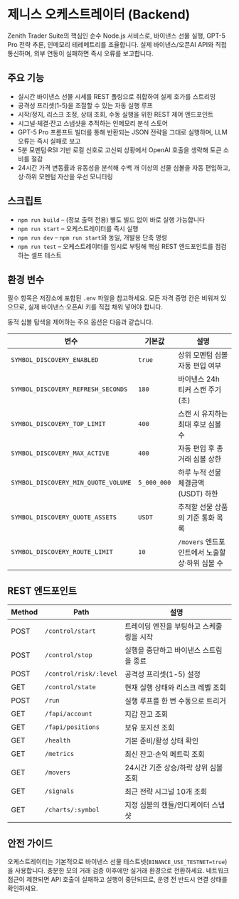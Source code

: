 # 제니스 오케스트레이터 (Backend)

Zenith Trader Suite의 핵심인 순수 Node.js 서비스로, 바이낸스 선물 실행, GPT-5 Pro 전략 추론, 인메모리 테레메트리를 조율합니다. 실제 바이낸스/오픈AI API와 직접 통신하며, 외부 연동이 실패하면 즉시 오류를 보고합니다.

## 주요 기능
- 실시간 바이낸스 선물 시세를 REST 폴링으로 취합하여 실제 호가를 스트리밍
- 공격성 프리셋(1-5)을 조절할 수 있는 자동 실행 루프
- 시작/정지, 리스크 조정, 상태 조회, 수동 실행을 위한 REST 제어 엔드포인트
- 시그널·체결·잔고 스냅샷을 추적하는 인메모리 분석 스토어
- GPT-5 Pro 프롬프트 빌더를 통해 반환되는 JSON 전략을 그대로 실행하며, LLM 오류는 즉시 실패로 보고
- 5분 모멘텀·RSI 기반 로컬 신호로 고신뢰 상황에서 OpenAI 호출을 생략해 토큰 소비를 절감
- 24시간 가격 변동률과 유동성을 분석해 수백 개 이상의 선물 심볼을 자동 편입하고, 상·하위 모멘텀 자산을 우선 모니터링

## 스크립트
- `npm run build` – (정보 출력 전용) 별도 빌드 없이 바로 실행 가능합니다
- `npm run start` – 오케스트레이터를 즉시 실행
- `npm run dev` – `npm run start`와 동일, 개발용 단축 명령
- `npm run test` – 오케스트레이터를 임시로 부팅해 핵심 REST 엔드포인트를 점검하는 셀프 테스트

## 환경 변수
필수 항목은 저장소에 포함된 `.env` 파일을 참고하세요. 모든 자격 증명 칸은 비워져 있으므로, 실제 바이낸스·오픈AI 키를 직접 채워 넣어야 합니다.

동적 심볼 탐색을 제어하는 주요 옵션은 다음과 같습니다.

| 변수 | 기본값 | 설명 |
| ---- | ------ | ---- |
| `SYMBOL_DISCOVERY_ENABLED` | `true` | 상위 모멘텀 심볼 자동 편입 여부 |
| `SYMBOL_DISCOVERY_REFRESH_SECONDS` | `180` | 바이낸스 24h 티커 스캔 주기(초) |
| `SYMBOL_DISCOVERY_TOP_LIMIT` | `400` | 스캔 시 유지하는 최대 후보 심볼 수 |
| `SYMBOL_DISCOVERY_MAX_ACTIVE` | `400` | 자동 편입 후 총 거래 심볼 상한 |
| `SYMBOL_DISCOVERY_MIN_QUOTE_VOLUME` | `5_000_000` | 하루 누적 선물 체결금액(USDT) 하한 |
| `SYMBOL_DISCOVERY_QUOTE_ASSETS` | `USDT` | 추적할 선물 상품의 기준 통화 목록 |
| `SYMBOL_DISCOVERY_ROUTE_LIMIT` | `10` | `/movers` 엔드포인트에서 노출할 상·하위 심볼 수 |

## REST 엔드포인트
| Method | Path                  | 설명                                       |
| ------ | --------------------- | ------------------------------------------ |
| POST   | `/control/start`      | 트레이딩 엔진을 부팅하고 스케줄링을 시작 |
| POST   | `/control/stop`       | 실행을 중단하고 바이낸스 스트림을 종료   |
| POST   | `/control/risk/:level`| 공격성 프리셋(1-5) 설정                   |
| GET    | `/control/state`      | 현재 실행 상태와 리스크 레벨 조회        |
| POST   | `/run`                | 실행 루프를 한 번 수동으로 트리거        |
| GET    | `/fapi/account`       | 지갑 잔고 조회                            |
| GET    | `/fapi/positions`     | 보유 포지션 조회                          |
| GET    | `/health`             | 기본 준비/활성 상태 확인                 |
| GET    | `/metrics`            | 최신 잔고·손익 메트릭 조회               |
| GET    | `/movers`             | 24시간 기준 상승/하락 상위 심볼 조회     |
| GET    | `/signals`            | 최근 전략 시그널 10개 조회               |
| GET    | `/charts/:symbol`     | 지정 심볼의 캔들/인디케이터 스냅샷      |

## 안전 가이드
오케스트레이터는 기본적으로 바이낸스 선물 테스트넷(`BINANCE_USE_TESTNET=true`)을 사용합니다. 충분한 모의 거래 검증 이후에만 실거래 환경으로 전환하세요. 네트워크 접근이 제한되면 API 호출이 실패하고 실행이 중단되므로, 운영 전 반드시 연결 상태를 확인하세요.
